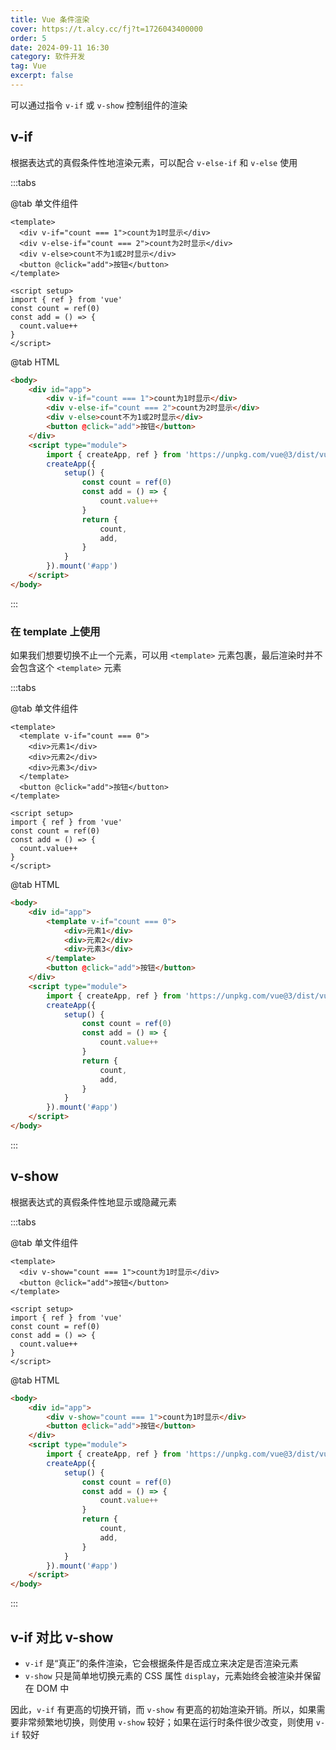 ```yaml
---
title: Vue 条件渲染
cover: https://t.alcy.cc/fj?t=1726043400000
order: 5
date: 2024-09-11 16:30
category: 软件开发
tag: Vue
excerpt: false
---
```

可以通过指令 `v-if` 或 `v-show` 控制组件的渲染

## v-if

根据表达式的真假条件性地渲染元素，可以配合 `v-else-if` 和 `v-else` 使用

:::tabs

@tab 单文件组件

```vue
<template>
  <div v-if="count === 1">count为1时显示</div>
  <div v-else-if="count === 2">count为2时显示</div>
  <div v-else>count不为1或2时显示</div>
  <button @click="add">按钮</button>
</template>

<script setup>
import { ref } from 'vue'
const count = ref(0)
const add = () => {
  count.value++
}
</script>
```

@tab HTML

```html
<body>
    <div id="app">
        <div v-if="count === 1">count为1时显示</div>
        <div v-else-if="count === 2">count为2时显示</div>
        <div v-else>count不为1或2时显示</div>
        <button @click="add">按钮</button>
    </div>
    <script type="module">
        import { createApp, ref } from 'https://unpkg.com/vue@3/dist/vue.esm-browser.js'
        createApp({
            setup() {
                const count = ref(0)
                const add = () => {
                    count.value++
                }
                return {
                    count,
                    add,
                }
            }
        }).mount('#app')
    </script>
</body>
```
:::

### 在 template 上使用

如果我们想要切换不止一个元素，可以用 `<template>` 元素包裹，最后渲染时并不会包含这个 `<template>` 元素

:::tabs

@tab 单文件组件

```vue
<template>
  <template v-if="count === 0">
    <div>元素1</div>
    <div>元素2</div>
    <div>元素3</div>
  </template>
  <button @click="add">按钮</button>
</template>

<script setup>
import { ref } from 'vue'
const count = ref(0)
const add = () => {
  count.value++
}
</script>
```

@tab HTML

```html
<body>
    <div id="app">
        <template v-if="count === 0">
            <div>元素1</div>
            <div>元素2</div>
            <div>元素3</div>
        </template>
        <button @click="add">按钮</button>
    </div>
    <script type="module">
        import { createApp, ref } from 'https://unpkg.com/vue@3/dist/vue.esm-browser.js'
        createApp({
            setup() {
                const count = ref(0)
                const add = () => {
                    count.value++
                }
                return {
                    count,
                    add,
                }
            }
        }).mount('#app')
    </script>
</body>
```

:::

## v-show

根据表达式的真假条件性地显示或隐藏元素

:::tabs

@tab 单文件组件

```vue
<template>
  <div v-show="count === 1">count为1时显示</div>
  <button @click="add">按钮</button>
</template>

<script setup>
import { ref } from 'vue'
const count = ref(0)
const add = () => {
  count.value++
}
</script>
```

@tab HTML

```html
<body>
    <div id="app">
        <div v-show="count === 1">count为1时显示</div>
        <button @click="add">按钮</button>
    </div>
    <script type="module">
        import { createApp, ref } from 'https://unpkg.com/vue@3/dist/vue.esm-browser.js'
        createApp({
            setup() {
                const count = ref(0)
                const add = () => {
                    count.value++
                }
                return {
                    count,
                    add,
                }
            }
        }).mount('#app')
    </script>
</body>
```

:::

## v-if 对比 v-show

- `v-if` 是“真正”的条件渲染，它会根据条件是否成立来决定是否渲染元素
- `v-show` 只是简单地切换元素的 CSS 属性 `display`，元素始终会被渲染并保留在 DOM 中

因此，`v-if` 有更高的切换开销，而 `v-show` 有更高的初始渲染开销。所以，如果需要非常频繁地切换，则使用 `v-show` 较好；如果在运行时条件很少改变，则使用 `v-if` 较好
